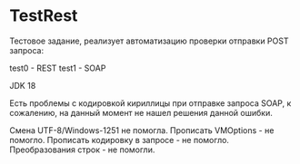 # TestRest

Тестовое задание, реализует автоматизацию проверки отправки POST запроса:

test0 - REST
test1 - SOAP

JDK 18

Есть проблемы с кодировкой кириллицы при отправке запроса SOAP, к сожалению, на данный момент не нашел решения данной ошибки.

Смена UTF-8/Windows-1251 не помогла. Прописать VMOptions - не помогло. Прописать кодировку в запросе - не  помогло. Преобразования строк - не помогли. 

